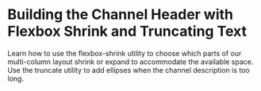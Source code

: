 # Building the Channel Header with Flexbox Shrink and Truncating Text

Learn how to use the flexbox-shrink utility to choose which parts of our multi-column layout shrink or expand to accommodate the available space. Use the truncate utility to add ellipses when the channel description is too long.

